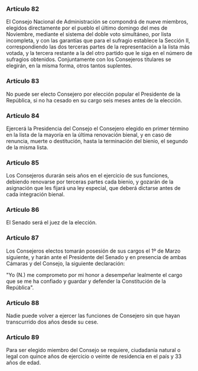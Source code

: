 ### Artículo 82 ###

El Consejo Nacional de Administración se compondrá de nueve miembros, elegidos directamente por el pueblo el último domingo del mes de Noviembre, mediante el sistema del doble voto simultáneo, por lista incompleta, y con las garantías que para el sufragio establece la Sección II, correspondiendo las dos terceras partes de la representación a la lista más votada, y la tercera restante a la del otro partido que le siga en el número de sufragios obtenidos.
Conjuntamente con los Consejeros titulares se elegirán, en la misma forma, otros tantos suplentes.

### Artículo 83 ###

No puede ser electo Consejero por elección popular el Presidente de la República, si no ha cesado en su cargo seis meses antes de la elección.

### Artículo 84 ###

Ejercerá la Presidencia del Consejo el Consejero elegido en primer término en la lista de la mayoría en la última renovación bienal, y en caso de renuncia, muerte o destitución, hasta la terminación del bienio, el segundo de la misma lista.

### Artículo 85 ###

Los Consejeros durarán seis años en el ejercicio de sus funciones, debiendo renovarse por terceras partes cada bienio, y gozarán de la asignación que les fijará una ley especial, que deberá dictarse antes de cada integración bienal.

### Artículo 86 ###

El Senado será el juez de la elección.

### Artículo 87 ###

Los Consejeros electos tomarán posesión de sus cargos el 1º de Marzo siguiente, y harán ante el Presidente del Senado y en presencia de ambas Cámaras y del Consejo, la siguiente declaración:

"Yo (N.) me comprometo por mi honor a desempeñar lealmente el cargo que se me ha confiado y guardar y defender la Constitución de la República".

### Artículo 88 ###

Nadie puede volver a ejercer las funciones de Consejero sin que hayan transcurrido dos años desde su cese.

### Artículo 89 ###

Para ser elegido miembro del Consejo se requiere, ciudadanía natural o legal con quince años de ejercicio o veinte de residencia en el país y 33 años de edad.
